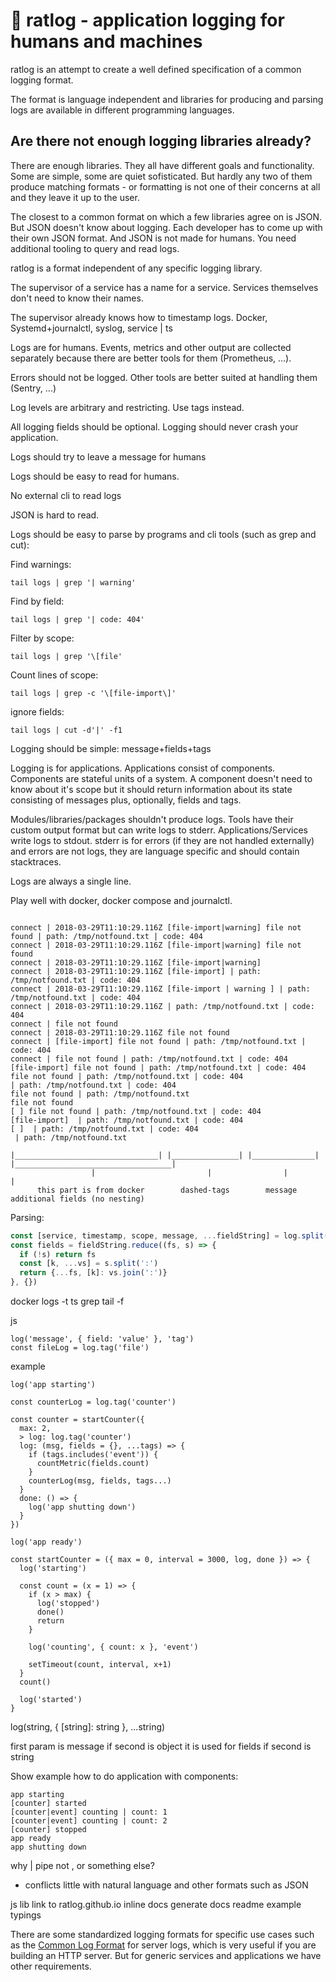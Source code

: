 # 🐀 ratlog - application logging for humans and machines

ratlog is an attempt to create a well defined specification of a common logging format.

The format is language independent and libraries for producing and parsing logs are available in different programming languages.


## Are there not enough logging libraries already?

There are enough libraries. They all have different goals and functionality. Some are simple, some are quiet sofisticated.
But hardly any two of them produce matching formats - or formatting is not one of their concerns at all and they leave it up to the user.

The closest to a common format on which a few libraries agree on is JSON.
But JSON doesn't know about logging. Each developer has to come up with their own JSON format.
And JSON is not made for humans. You need additional tooling to query and read logs.


ratlog is a format independent of any specific logging library.



The supervisor of a service has a name for a service.
Services themselves don't need to know their names.

The supervisor already knows how to timestamp logs.
Docker, Systemd+journalctl, syslog, service | ts

Logs are for humans.
Events, metrics and other output are collected separately because there are better tools for them (Prometheus, ...).

Errors should not be logged. Other tools are better suited at handling them (Sentry, ...)

Log levels are arbitrary and restricting. Use tags instead.

All logging fields should be optional. Logging should never crash your application.

Logs should try to leave a message for humans


Logs should be easy to read for humans.

No external cli to read logs

JSON is hard to read.


Logs should be easy to parse by programs and cli tools (such as grep and cut):

Find warnings:

    tail logs | grep '| warning'

Find by field:

    tail logs | grep '| code: 404'

Filter by scope:

    tail logs | grep '\[file'

Count lines of scope:

    tail logs | grep -c '\[file-import\]'

ignore fields:

    tail logs | cut -d'|' -f1


Logging should be simple: message+fields+tags

Logging is for applications. Applications consist of components.
Components are stateful units of a system.
A component doesn't need to know about it's scope but it should return information about its state
consisting of messages plus, optionally, fields and tags.


Modules/libraries/packages shouldn't produce logs.
Tools have their custom output format but can write logs to stderr.
Applications/Services write logs to stdout.
  stderr is for errors (if they are not handled externally) and errors are not logs, they are language specific and should contain stacktraces.

Logs are always a single line.

Play well with docker, docker compose and journalctl.


```

connect | 2018-03-29T11:10:29.116Z [file-import|warning] file not found | path: /tmp/notfound.txt | code: 404
connect | 2018-03-29T11:10:29.116Z [file-import|warning] file not found
connect | 2018-03-29T11:10:29.116Z [file-import|warning]
connect | 2018-03-29T11:10:29.116Z [file-import] | path: /tmp/notfound.txt | code: 404
connect | 2018-03-29T11:10:29.116Z [file-import | warning ] | path: /tmp/notfound.txt | code: 404
connect | 2018-03-29T11:10:29.116Z | path: /tmp/notfound.txt | code: 404
connect | file not found
connect | 2018-03-29T11:10:29.116Z file not found
connect | [file-import] file not found | path: /tmp/notfound.txt | code: 404
connect | file not found | path: /tmp/notfound.txt | code: 404
[file-import] file not found | path: /tmp/notfound.txt | code: 404
file not found | path: /tmp/notfound.txt | code: 404
| path: /tmp/notfound.txt | code: 404
file not found | path: /tmp/notfound.txt
file not found
[ ] file not found | path: /tmp/notfound.txt | code: 404
[file-import]  | path: /tmp/notfound.txt | code: 404
[ ]  | path: /tmp/notfound.txt | code: 404
 | path: /tmp/notfound.txt

|________________________________| |_______________| |______________| |___________________________________|
                  |                         |                |                           |
      this part is from docker        dashed-tags        message         additional fields (no nesting)
```



Parsing:

``` js
const [service, timestamp, scope, message, ...fieldString] = log.split(/\s*[^\\]\|\s*/)
const fields = fieldString.reduce((fs, s) => {
  if (!s) return fs
  const [k, ...vs] = s.split(':')
  return {...fs, [k]: vs.join(':')}
}, {})
```



docker logs -t
ts
grep
tail -f



js

    log('message', { field: 'value' }, 'tag')
    const fileLog = log.tag('file')


example

    log('app starting')

    const counterLog = log.tag('counter')

    const counter = startCounter({
      max: 2,
      > log: log.tag('counter')
      log: (msg, fields = {}, ...tags) => {
        if (tags.includes('event')) {
          countMetric(fields.count)
        }
        counterLog(msg, fields, tags...)
      }
      done: () => {
        log('app shutting down')
      }
    })

    log('app ready')

    const startCounter = ({ max = 0, interval = 3000, log, done }) => {
      log('starting')

      const count = (x = 1) => {
        if (x > max) {
          log('stopped')
          done()
          return
        }

        log('counting', { count: x }, 'event')

        setTimeout(count, interval, x+1)
      }
      count()

      log('started')
    }



log(string, { [string]: string }, ...string)

first param is message
if second is object it is used for fields
if second is string

Show example how to do application with components:

    app starting
    [counter] started
    [counter|event] counting | count: 1
    [counter|event] counting | count: 2
    [counter] stopped
    app ready
    app shutting down



why | pipe not , or something else?
- conflicts little with natural language and other formats such as JSON


js lib
  link to ratlog.github.io
  inline docs
  generate docs
  readme
  example
  typings


There are some standardized logging formats for specific use cases such as the [Common Log Format](https://en.wikipedia.org/wiki/Common_Log_Format) for server logs, which is very useful if you are building an HTTP server. But for generic services and applications we have other requirements.

